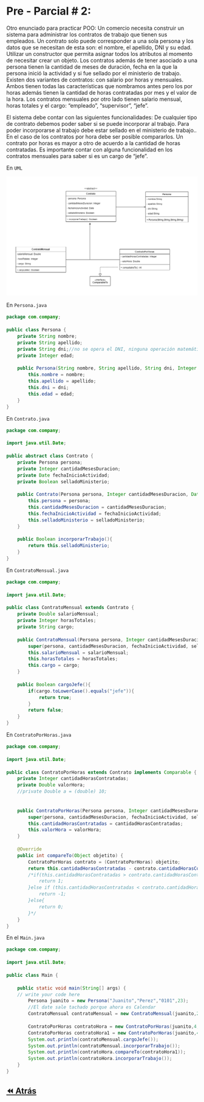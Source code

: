 <link rel="stylesheet" type="text/css" media="all" href="../styles.css" />


# Pre - Parcial # 2:

Otro enunciado para practicar POO: Un comercio necesita construir un sistema para administrar los contratos de trabajo que tienen sus empleados.
Un contrato solo puede corresponder a una sola persona y los datos que se necesitan de esta son: el nombre, el apellido, DNI y su edad. Utilizar un constructor que permita asignar todos los atributos al momento de necesitar crear un objeto.
Los contratos además de tener asociado a una persona tienen la cantidad de meses de  duración, fecha en la que la persona inició la actividad y si fue sellado por el ministerio de trabajo. 
Existen dos variantes de contratos: con salario por horas y mensuales. Ambos tienen todas las características que nombramos antes pero los por horas además tienen la cantidad de horas contratadas por mes y el valor de la hora. Los contratos mensuales por otro lado tienen salario mensual, horas totales y el cargo: “empleado”, “supervisor”, “jefe”.

El sistema debe contar con las siguientes funcionalidades:
De cualquier tipo de contrato debemos poder saber si se puede incorporar al trabajo. Para poder incorporarse al trabajo debe estar sellado en el ministerio de trabajo..
En el caso de los contratos por hora debe ser posible compararlos. Un contrato por horas  es mayor a otro de acuerdo a la cantidad de horas contratadas.
Es importante contar con alguna funcionalidad en los contratos mensuales para saber si es un cargo de “jefe”.

En `UML`

![img](../img/prep2.png)

En `Persona.java`

```java
package com.company;

public class Persona {
    private String nombre;
    private String apellido;
    private String dni;//no se opera el DNI, ninguna operación matemática
    private Integer edad;

    public Persona(String nombre, String apellido, String dni, Integer edad) {
        this.nombre = nombre;
        this.apellido = apellido;
        this.dni = dni;
        this.edad = edad;
    }
}
```

En `Contrato.java`

```java
package com.company;

import java.util.Date;

public abstract class Contrato {
    private Persona persona;
    private Integer cantidadMesesDuracion;
    private Date fechaInicioActividad;
    private Boolean selladoMinisterio;

    public Contrato(Persona persona, Integer cantidadMesesDuracion, Date fechaInicioActividad, Boolean selladoMinisterio) {
        this.persona = persona;
        this.cantidadMesesDuracion = cantidadMesesDuracion;
        this.fechaInicioActividad = fechaInicioActividad;
        this.selladoMinisterio = selladoMinisterio;
    }

    public Boolean incorporarTrabajo(){
        return this.selladoMinisterio;
    }
}
```

En `ContratoMensual.java`

```java
package com.company;

import java.util.Date;

public class ContratoMensual extends Contrato {
    private Double salarioMensual;
    private Integer horasTotales;
    private String cargo;

    public ContratoMensual(Persona persona, Integer cantidadMesesDuracion, Date fechaInicioActividad, Boolean selladoMinisterio, Double salarioMensual, Integer horasTotales, String cargo) {
        super(persona, cantidadMesesDuracion, fechaInicioActividad, selladoMinisterio);
        this.salarioMensual = salarioMensual;
        this.horasTotales = horasTotales;
        this.cargo = cargo;
    }

    public Boolean cargoJefe(){
        if(cargo.toLowerCase().equals("jefe")){
            return true;
        }
        return false;
    }
}
```

En `ContratoPorHoras.java`

```java
package com.company;

import java.util.Date;

public class ContratoPorHoras extends Contrato implements Comparable {
    private Integer cantidadHorasContratadas;
    private Double valorHora;
    //private Double a = (double) 10;


    public ContratoPorHoras(Persona persona, Integer cantidadMesesDuracion, Date fechaInicioActividad, Boolean selladoMinisterio, Integer cantidadHorasContratadas, Double valorHora) {
        super(persona, cantidadMesesDuracion, fechaInicioActividad, selladoMinisterio);
        this.cantidadHorasContratadas = cantidadHorasContratadas;
        this.valorHora = valorHora;
    }

    @Override
    public int compareTo(Object objetito) {
        ContratoPorHoras contrato = (ContratoPorHoras) objetito;
        return this.cantidadHorasContratadas - contrato.cantidadHorasContratadas;
        /*if(this.cantidadHorasContratadas > contrato.cantidadHorasContratadas){
            return 1;
        }else if (this.cantidadHorasContratadas < contrato.cantidadHorasContratadas){
            return -1;
        }else{
            return 0;
        }*/
    }
}
```

En el `Main.java`

```java
package com.company;

import java.util.Date;

public class Main {

    public static void main(String[] args) {
	// write your code here
        Persona juanito = new Persona("Juanito","Perez","0101",23);
        //El date sale tachado porque ahora es Calendar
        ContratoMensual contratoMensual = new ContratoMensual(juanito,2, new Date(121,8,3),true,232.3,23,"JEFE");

        ContratoPorHoras contratoHora = new ContratoPorHoras(juanito,4,new Date(122,4,12), false, 89,17.5);
        ContratoPorHoras contratoHora1 = new ContratoPorHoras(juanito,4,new Date(122,4,12), true, 89,17.5);
        System.out.println(contratoMensual.cargoJefe());
        System.out.println(contratoMensual.incorporarTrabajo());
        System.out.println(contratoHora.compareTo(contratoHora1));
        System.out.println(contratoHora.incorporarTrabajo());
    }
}
```

## [⏪ Atrás](../README.md)